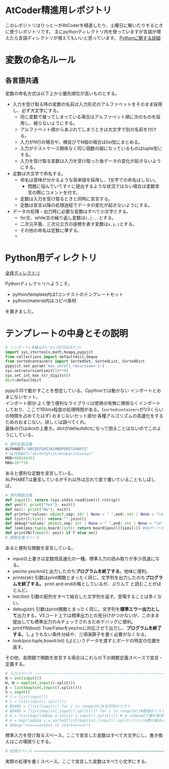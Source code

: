 # AtCoder精進用レポジトリ

このレポジトリはりっとーがAtCoderを精進したり、土曜日に解いたりするときに使うレポジトリです。
主にpythonディレクトリ内を使っていますが言語が増えたら言語ディレクトリが増えてもいいと思っています。
[Pythonに関する詳細](https://github.com/Lit-to/atcoder/blob/main/python/README.md)

# 変数の命名ルール

## 各言語共通
変数の命名方式は以下上から優先順位が高いものとする。

-   入力を受け取る時の変数の名前は入力形式のアルファベットをそのまま採用し、必ず大文字にする。
    -   同じ変数で被ってしまっている場合はアルファベット順に次のものを採用し、被らないようにする。
    -   アルファベット順からあぶれてしまうときは大文字で別の名前を付ける。
    -   入力がN行の場合や、横並びでN個の場合はlist型にまとめる。
    -   入力がテストケース関係なく同じ個数の組になっているものはtuple型にする。
    -   入力を受け取る変数は入力を受け取った後データの変化が起きないようにする。
-   定数は大文字で命名する。
    -   命名は意味が分かるような英単語を採用し、1文字での命名はしない。
        -   問題に悩んでいてすぐに提出するような状況ではない場合は変数宣言の際にコメントを付す。
    -   定数は入力を受け取るときと同時に宣言する。
    -   定数は宣言以降の処理過程でデータの変化が起きないようにする。
-   データの処理・出力時に必要な変数はすべて小文字とする。
    -   for文、while文の繰り返し変数は``i,j...``とする。
    -   二次元平面、三次元立方の座標を表す変数は``x,y,z``とする。
    -   その他の命名は定数に準ずる。
    -   

# Python用ディレクトリ
[全体ディレクトリ](https://github.com/Lit-to/atcoder)

Pythonディレクトリへようこそ。

-   python/template内は1コンテストのテンプレートセット
-   python/material内はコピペ素材

を置きました。


# テンプレートの中身とその説明
```py
# インポート(本編はだいたい30行目あたり)
import sys,itertools,math,heapq,pypyjit
from collections import defaultdict,deque
from sortedcontainers import SortedSet, SortedList, SortedDict
pypyjit.set_param('max_unroll_recursion=-1')
sys.setrecursionlimit(10**8)
sys.set_int_max_str_digits(0)
dict=defaultdict
```
pypy3.10で動かすことを想定している。Cpythonでは動かない
インポートとおまじないセット。  
インポート部分:よく使う便利なライブラリは使用の有無に関係なくインポートしており、ここで150ms程度の処理時間がある。(``sortedcontainers``が1/3くらいの時間を占めてたはず)
おまじないセット部分:各種アルゴリズムの高速化をするためのおまじない。詳しくは調べてくれ。    
最後の行はdictの上書き。dictがdefaultdictになって困ることはないのでこのようにしている。  

```py
# 便利定数定義
ALPHABET="ABCDEFGHIJKLMNOPQRSTUVWXYZ"
# ALPHABET="abcdefghijklmnopqrstuvwxyz"
MOD=998244353
MAX=10**18
```
あると便利な定数を宣言している。  
ALPHABETは重宝しているがそれ以外は忘れて直で書いていることもしばしば。  

```py
# 便利関数定義
def input(): return (sys.stdin.readline()).rstrip()
def yes(): print("Yes"); exit()
def no(): print("No"); exit()
def printe(*values: object,sep: str | None = " ",end: str | None = "\n",): print(*values,sep=sep,end=end); exit() #Cpythonでは動かない
def listr(l:list): return "".join(l)
def debug(*values: object,sep: str | None = " ",end: str | None = "\n",): print(*values,sep=sep,end=end,file=sys.stderr) #デバッグ出力用
def look(pos:tuple,board:list): return board[pos[0]][pos[1]] #HWボードの(i,j)の値を参照して返す関数
def printYN(f:bool): yes() if f else no()
# 関数定義スペース


```
あると便利な関数を宣言している。
-   inputの上書きは定数倍高速化の一種。標準入力の読み取りが多少高速になる。
-   yes/no yes/endと出力したのち**プログラムを終了する**。地味に便利。
-   printe(str) 引数はprint関数とまったく同じ。文字列を出力したのち**プログラムを終了する。** print and endの略としているが、ぷりんて と読むことがほとんど。
-   listr(list) 引数の配列をすべて結合した文字列を返す。登場することは多くない。
-   debug(str) 引数はprint関数とまったく同じ。文字列を**標準エラー出力として**出力する。VSコード上では標準出力との見分けがつかないが、このまま提出しても標準出力のみチェックされるためデバッグに便利。
-   printYN(bool) True/Falseをyes/noに対応させて出力し、**プログラムを終了する**。しょうもない条件分岐や、三項演算子を書く必要がなくなる。
-   look(pos:tuple,board:list) (i,j)というデータを渡すとボードの特定の位置を返す。

その他、各問題で関数を宣言する場合はこれらの下の関数定義スペースで宣言・定義する。
```py
# 入力スペース ~~~~~~~~~~~~~~~~~~~~~~~~~~~~~~~~~~~~~~~~~~~~~~~~~~~~~~~~~~~~~~~~~~~~~~~~~~~~~~~~~~~~~~~~~~~~~~~Lit_to
N = int(input())
H, W = map(int,input().split())
A = list(map(int,input().split()))
S = input()
# S = list(input())
# S = list(input().split())
# BOARD = [list(input()) for i in range(H)]#文字列のリスト
# BOARD = [list(map(int,input().split())) for i in range(H)]#数値のリスト
# A = list(map(lambda x:int(x)-1,input().split())) # 0-indexedで値を取得
# A = map(lambda x:x,sorted(list(map(int,(input().split())))))#数の組み合わせを並び替えて渡す
# debug("======output is start======")
```
標準入力を受け取るスペース。ここで宣言した変数はすべて大文字にし、書き換えはこの場限りとする。
```py
# 処理スペース ================================================================================================Lit_to
```
実際の処理を書くスペース。ここで宣言した変数はすべて小文字にする。





